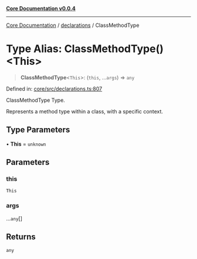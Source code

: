 [**Core Documentation v0.0.4**](../../README.md)

***

[Core Documentation](../../modules.md) / [declarations](../README.md) / ClassMethodType

# Type Alias: ClassMethodType()\<This\>

> **ClassMethodType**\<`This`\>: (`this`, ...`args`) => `any`

Defined in: [core/src/declarations.ts:807](https://github.com/stonemjs/core/blob/d2167ff53d508d3a75c05f0cf962180518d3e061/src/declarations.ts#L807)

ClassMethodType Type.

Represents a method type within a class, with a specific context.

## Type Parameters

• **This** = `unknown`

## Parameters

### this

`This`

### args

...`any`[]

## Returns

`any`
